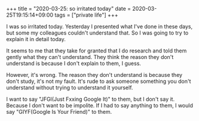 +++
title =  "2020-03-25: so irritated today"
date = 2020-03-25T19:15:14+09:00
tags = ["private life"]
+++

I was so irritated today.
Yesterday I presented what I've done in these days,
but some my colleagues couldn't understand that.
So I was going to try to explain it in detail today.

It seems to me that they take for granted that
I do research and told them gently what they can't understand.
They think the reason they don't understand is because I don't explain to them, I guess.

However, it's wrong.
The reason they don't understand is because they don't study, it's not my fault.
It's rude to ask someone something you don't understand without trying to understand it yourself.

I want to say "JFGI(Just Fxxing Google It)" to them,
but I don't say it. Because I don't want to be impolite.
If I had to say anything to them, I would say "GIYF(Google Is Your Friend)" to them.
